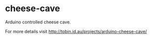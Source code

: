cheese-cave
===========

Arduino controlled cheese cave.

For more details visit http://tobin.id.au/projects/arduino-cheese-cave/
